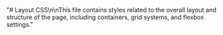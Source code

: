 "# Layout CSS\n\nThis file contains styles related to the overall layout and structure of the page, including containers, grid systems, and flexbox settings." 
